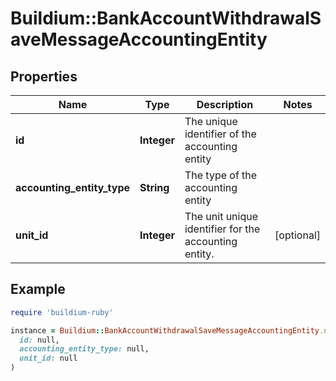 # Buildium::BankAccountWithdrawalSaveMessageAccountingEntity

## Properties

| Name | Type | Description | Notes |
| ---- | ---- | ----------- | ----- |
| **id** | **Integer** | The unique identifier of the accounting entity |  |
| **accounting_entity_type** | **String** | The type of the accounting entity |  |
| **unit_id** | **Integer** | The unit unique identifier for the accounting entity. | [optional] |

## Example

```ruby
require 'buildium-ruby'

instance = Buildium::BankAccountWithdrawalSaveMessageAccountingEntity.new(
  id: null,
  accounting_entity_type: null,
  unit_id: null
)
```

